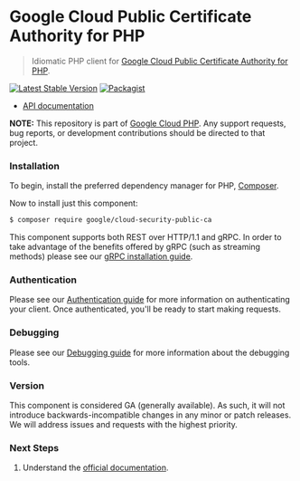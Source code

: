 # Google Cloud Public Certificate Authority for PHP

> Idiomatic PHP client for [Google Cloud Public Certificate Authority for PHP](https://cloud.google.com/certificate-manager/docs/public-ca).

[![Latest Stable Version](https://poser.pugx.org/google/cloud-security-public-ca/v/stable)](https://packagist.org/packages/google/cloud-security-public-ca) [![Packagist](https://img.shields.io/packagist/dm/google/cloud-security-public-ca.svg)](https://packagist.org/packages/google/cloud-security-public-ca)

* [API documentation](https://cloud.google.com/php/docs/reference/cloud-security-public-ca/latest)

**NOTE:** This repository is part of [Google Cloud PHP](https://github.com/googleapis/google-cloud-php). Any
support requests, bug reports, or development contributions should be directed to
that project.

### Installation

To begin, install the preferred dependency manager for PHP, [Composer](https://getcomposer.org/).

Now to install just this component:

```sh
$ composer require google/cloud-security-public-ca
```

This component supports both REST over HTTP/1.1 and gRPC. In order to take advantage of the benefits offered by gRPC (such as streaming methods)
please see our [gRPC installation guide](https://cloud.google.com/php/grpc).

### Authentication

Please see our [Authentication guide](https://github.com/googleapis/google-cloud-php/blob/main/AUTHENTICATION.md) for more information
on authenticating your client. Once authenticated, you'll be ready to start making requests.

### Debugging

Please see our [Debugging guide](https://github.com/googleapis/google-cloud-php/blob/main/DEBUG.md)
for more information about the debugging tools.

### Version

This component is considered GA (generally available). As such, it will not introduce backwards-incompatible changes in
any minor or patch releases. We will address issues and requests with the highest priority.

### Next Steps

1. Understand the [official documentation](https://cloud.google.com/certificate-manager/docs/public-ca).
